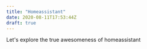 ```yaml
---
title: "Homeassistant"
date: 2020-08-11T17:53:44Z
draft: true
---
```


Let's explore the true awesomeness of homeassistant